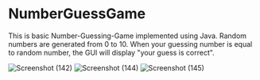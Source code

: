 # NumberGuessGame
This is basic Number-Guessing-Game implemented using Java.
Random numbers are generated from 0 to 10.
When your guessing number is equal to random number, the GUI will display "your guess is correct".


![Screenshot (142)](https://github.com/Anianonymous/NumberGuessGame/assets/105560839/85246fb7-a756-4bf2-8343-23f63e3b978e)
![Screenshot (144)](https://github.com/Anianonymous/NumberGuessGame/assets/105560839/cecb7f69-c746-4799-a04e-ba39497f4ff6)
![Screenshot (145)](https://github.com/Anianonymous/NumberGuessGame/assets/105560839/cdccbbfc-32c3-490c-965f-abbfa913d4b5)

